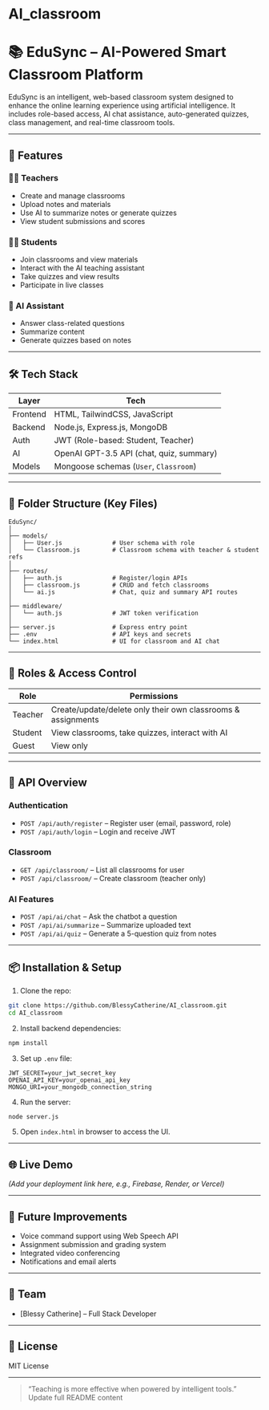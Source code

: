 # AI_classroom

# 📚 EduSync – AI-Powered Smart Classroom Platform

EduSync is an intelligent, web-based classroom system designed to enhance the online learning experience using artificial intelligence. It includes role-based access, AI chat assistance, auto-generated quizzes, class management, and real-time classroom tools.

---

## 🚀 Features

### 🧑‍🏫 Teachers
- Create and manage classrooms
- Upload notes and materials
- Use AI to summarize notes or generate quizzes
- View student submissions and scores

### 👩‍🎓 Students
- Join classrooms and view materials
- Interact with the AI teaching assistant
- Take quizzes and view results
- Participate in live classes

### 🤖 AI Assistant
- Answer class-related questions
- Summarize content
- Generate quizzes based on notes

---

## 🛠️ Tech Stack

| Layer     | Tech                                |
|-----------|-------------------------------------|
| Frontend  | HTML, TailwindCSS, JavaScript       |
| Backend   | Node.js, Express.js, MongoDB        |
| Auth      | JWT (Role-based: Student, Teacher)  |
| AI        | OpenAI GPT-3.5 API (chat, quiz, summary) |
| Models    | Mongoose schemas (`User`, `Classroom`) |

---

## 📂 Folder Structure (Key Files)

```
EduSync/
│
├── models/
│   ├── User.js              # User schema with role
│   └── Classroom.js         # Classroom schema with teacher & student refs
│
├── routes/
│   ├── auth.js              # Register/login APIs
│   ├── classroom.js         # CRUD and fetch classrooms
│   └── ai.js                # Chat, quiz and summary API routes
│
├── middleware/
│   └── auth.js              # JWT token verification
│
├── server.js                # Express entry point
├── .env                     # API keys and secrets
└── index.html               # UI for classroom and AI chat
```

---

## 🔐 Roles & Access Control

| Role     | Permissions                                           |
|----------|-------------------------------------------------------|
| Teacher  | Create/update/delete only their own classrooms & assignments |
| Student  | View classrooms, take quizzes, interact with AI       |
| Guest    | View only                                             |

---

## 🧪 API Overview

### Authentication
- `POST /api/auth/register` – Register user (email, password, role)
- `POST /api/auth/login` – Login and receive JWT

### Classroom
- `GET /api/classroom/` – List all classrooms for user
- `POST /api/classroom/` – Create classroom (teacher only)

### AI Features
- `POST /api/ai/chat` – Ask the chatbot a question
- `POST /api/ai/summarize` – Summarize uploaded text
- `POST /api/ai/quiz` – Generate a 5-question quiz from notes

---

## 📦 Installation & Setup

1. Clone the repo:
```bash
git clone https://github.com/BlessyCatherine/AI_classroom.git
cd AI_classroom
```

2. Install backend dependencies:
```bash
npm install
```

3. Set up `.env` file:
```
JWT_SECRET=your_jwt_secret_key
OPENAI_API_KEY=your_openai_api_key
MONGO_URI=your_mongodb_connection_string
```

4. Run the server:
```bash
node server.js
```

5. Open `index.html` in browser to access the UI.

---

## 🌐 Live Demo

_(Add your deployment link here, e.g., Firebase, Render, or Vercel)_

---

## 📌 Future Improvements

- Voice command support using Web Speech API
- Assignment submission and grading system
- Integrated video conferencing
- Notifications and email alerts

---

## 👥 Team

- [Blessy Catherine] – Full Stack Developer

---

## 📄 License

MIT License

---

> “Teaching is more effective when powered by intelligent tools.”
Update full README content
